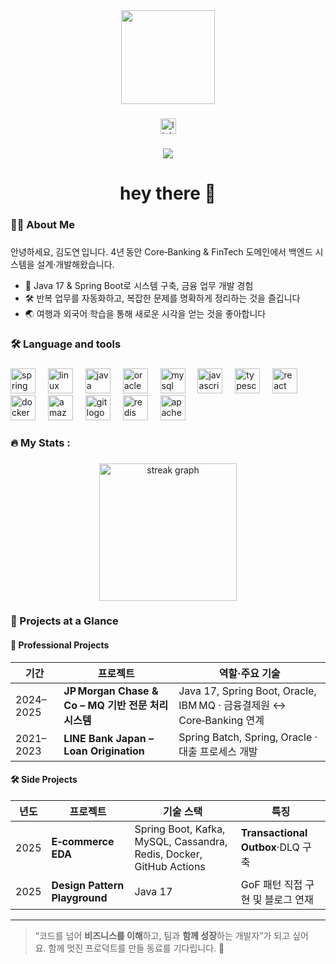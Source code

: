 <div align="center">
  <img height="150" src="https://media2.giphy.com/media/v1.Y2lkPTc5MGI3NjExcjh0dmR4NGY2bjMxcTVzdzdud2RhZGNjYjEzcTluaTk3eXRodnlvZCZlcD12MV9pbnRlcm5hbF9naWZfYnlfaWQmY3Q9cw/ZZ0fTA2xBgB8hvepo0/giphy.gif"  />
</div>

###

<div align="center">
  <a href="https://duyankim.github.io/" target="_blank">
    <img src="https://img.shields.io/static/v1?message=Github%20Blog&logo=linkedin&label=&color=0077B5&logoColor=white&labelColor=&style=for-the-badge" height="25" alt="linkedin logo"  />
  </a>
</div>

###

<div align="center">
  <img src="https://visitor-badge.laobi.icu/badge?page_id=duyankim.duyankim&"  />
</div>

###

<h1 align="center">hey there 👋</h1>

###

<h3 align="left">👩‍💻  About Me</h3>

###

안녕하세요, 김도연 입니다. 4년 동안 Core‑Banking & FinTech 도메인에서 백엔드 시스템을 설계·개발해왔습니다.
- 🏦 Java 17 & Spring Boot로 시스템 구축, 금융 업무 개발 경험
- 🛠 반복 업무를 자동화하고, 복잡한 문제를 명확하게 정리하는 것을 즐깁니다
- 🌏 여행과 외국어 학습을 통해 새로운 시각을 얻는 것을 좋아합니다

###

<h3 align="left">🛠 Language and tools</h3>

###

<div align="left">
  <img src="https://cdn.jsdelivr.net/gh/devicons/devicon/icons/spring/spring-original.svg" height="40" alt="spring logo"  />
  <img width="12" />
  <img src="https://cdn.jsdelivr.net/gh/devicons/devicon/icons/linux/linux-original.svg" height="40" alt="linux logo"  />
  <img width="12" />
  <img src="https://cdn.jsdelivr.net/gh/devicons/devicon/icons/java/java-original.svg" height="40" alt="java logo"  />
  <img width="12" />
  <img src="https://cdn.jsdelivr.net/gh/devicons/devicon/icons/oracle/oracle-original.svg" height="40" alt="oracle logo"  />
  <img width="12" />
  <img src="https://cdn.jsdelivr.net/gh/devicons/devicon/icons/mysql/mysql-original.svg" height="40" alt="mysql logo"  />
  <img width="12" />
  <img src="https://cdn.jsdelivr.net/gh/devicons/devicon/icons/javascript/javascript-original.svg" height="40" alt="javascript logo"  />
  <img width="12" />
  <img src="https://cdn.jsdelivr.net/gh/devicons/devicon/icons/typescript/typescript-original.svg" height="40" alt="typescript logo"  />
  <img width="12" />
  <img src="https://cdn.jsdelivr.net/gh/devicons/devicon/icons/react/react-original.svg" height="40" alt="react logo"  />
  <img width="12" />
  <img src="https://cdn.jsdelivr.net/gh/devicons/devicon/icons/docker/docker-plain-wordmark.svg" height="40" alt="docker logo"  />
  <img width="12" />
  <img src="https://cdn.jsdelivr.net/gh/devicons/devicon/icons/amazonwebservices/amazonwebservices-line-wordmark.svg" height="40" alt="amazonwebservices logo"  />
  <img width="12" />
  <img src="https://cdn.jsdelivr.net/gh/devicons/devicon/icons/git/git-original.svg" height="40" alt="git logo"  />
  <img width="12" />
  <img src="https://cdn.jsdelivr.net/gh/devicons/devicon/icons/redis/redis-original.svg" height="40" alt="redis logo"  />
  <img width="12" />
  <img src="https://cdn.jsdelivr.net/gh/devicons/devicon/icons/apachekafka/apachekafka-original.svg" height="40" alt="apachekafka logo"  />
</div>

###

<h3 align="left">🔥   My Stats :</h3>

###

<div align="center">
  <img src="https://streak-stats.demolab.com?user=duyankim&locale=en&mode=daily&theme=dark&hide_border=false&border_radius=5&order=3" height="220" alt="streak graph"  />
</div>

### 🚀 Projects at a Glance

#### 💼 Professional Projects

| 기간        | 프로젝트                                   | 역할·주요 기술                                                          |
| --------- | -------------------------------------- | ------------------------------------------------------------------- |
| 2024–2025 | **JP Morgan Chase & Co – MQ 기반 전문 처리 시스템**        | Java 17, Spring Boot, Oracle, IBM MQ · 금융결제원 ↔ Core‑Banking 연계 |
| 2021–2023 | **LINE Bank Japan – Loan Origination** | Spring Batch, Spring, Oracle · 대출 프로세스 개발               |

#### 🛠️ Side Projects

| 년도   | 프로젝트                   | 기술 스택                                                    | 특징                                                         |
| ---- | ---------------------- | -------------------------------------------------------- | ---------------------------------------------------------- |
| 2025 | **E‑commerce EDA**     | Spring Boot, Kafka, MySQL, Cassandra, Redis, Docker, GitHub Actions | **Transactional Outbox**·DLQ 구축 |
| 2025 | **Design Pattern Playground** | Java 17                                         | GoF 패턴 직접 구현 및 블로그 연재                      |

---

> “코드를 넘어 **비즈니스를 이해**하고, 팀과 **함께 성장**하는 개발자”가 되고 싶어요. 함께 멋진 프로덕트를 만들 동료를 기다립니다. 🙌
